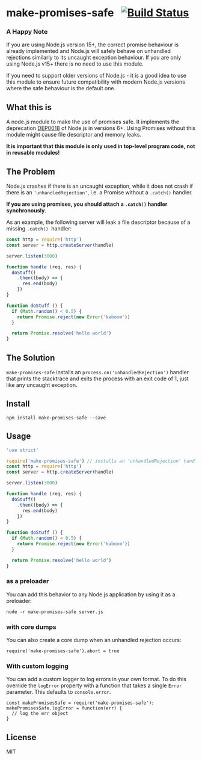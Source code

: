 # make-promises-safe &nbsp;&nbsp;[![Build Status](https://travis-ci.org/mcollina/make-promises-safe.svg?branch=master)](https://travis-ci.org/mcollina/make-promises-safe)

### A Happy Note

If you are using Node.js version 15+, the correct promise behaviour is already implemented and Node.js will safely behave on unhandled rejections similarly to its uncaught exception behaviour. If you are only using Node.js v15+ there is no need to use this module.

If you need to support older versions of Node.js - it is a good idea to use this module to ensure future compatibility with modern Node.js versions where the safe behaviour is the default one.

## What this is

A node.js module to make the use of promises safe.
It implements the deprecation [DEP0018][unhandled] of Node.js in versions 6+.
Using Promises without this module might cause file descriptor and memory
leaks.

**It is important that this module is only used in top-level program code, not
in reusable modules!**

## The Problem

Node.js crashes if there is an uncaught exception, while it does not
crash if there is an `'unhandledRejection'`, i.e. a Promise without a
`.catch()` handler.

**If you are using promises, you should attach a `.catch()` handler
synchronously**.

As an example, the following server will leak a file descriptor because
of a missing `.catch()`  handler:

```js
const http = require('http')
const server = http.createServer(handle)

server.listen(3000)

function handle (req, res) {
  doStuff()
    .then((body) => {
      res.end(body)
    })
}

function doStuff () {
  if (Math.random() < 0.5) {
    return Promise.reject(new Error('kaboom'))
  }

  return Promise.resolve('hello world')
}
```

## The Solution

`make-promises-safe` installs an `process.on('unhandledRejection')`
handler that prints the stacktrace and exits the process with an exit
code of 1, just like any uncaught exception.

## Install

```
npm install make-promises-safe --save
```

## Usage

```js
'use strict'

require('make-promises-safe') // installs an 'unhandledRejection' handler
const http = require('http')
const server = http.createServer(handle)

server.listen(3000)

function handle (req, res) {
  doStuff()
    .then((body) => {
      res.end(body)
    })
}

function doStuff () {
  if (Math.random() < 0.5) {
    return Promise.reject(new Error('kaboom'))
  }

  return Promise.resolve('hello world')
}
```

### as a preloader

You can add this behavior to any Node.js application by using it as a
preloader:

```
node -r make-promises-safe server.js
```

### with core dumps

You can also create a core dump when an unhandled rejection occurs:


```
require('make-promises-safe').abort = true
```

### With custom logging

You can add a custom logger to log errors in your own format. To do this override the `logError` property with a function that takes a single `Error` parameter. This defaults to `console.error`.

```
const makePromisesSafe = require('make-promises-safe');
makePromisesSafe.logError = function(err) {
  // log the err object
}
```

## License

MIT

[unhandled]: https://nodejs.org/dist/latest-v8.x/docs/api/deprecations.html#deprecations_dep0018_unhandled_promise_rejections
